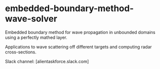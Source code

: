 # embedded-boundary-method-wave-solver
Embedded boundary method for wave propagation in unbounded domains using a perfectly
mathed layer.

Applications to wave scattering off different targets and computing radar cross-sections.

Slack channel: [alientaskforce.slack.com]

